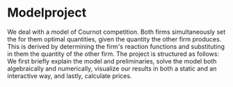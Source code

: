 # Modelproject

We deal with a model of Cournot competition. Both firms simultaneously set the for them optimal quantities, given the quantity the other firm produces. This is derived by determining the firm's reaction functions and substituting in them the quantity of the other firm. The project is structured as follows: We first briefly explain the model and preliminaries, solve the model both algebraically and numerically, visualize our results in both a static and an interactive way, and lastly, calculate prices.